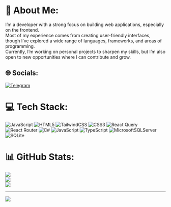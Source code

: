 # 💫 About Me:
I’m a developer with a strong focus on building web applications, especially on the frontend. <br>Most of my experience comes from creating user-friendly interfaces, though I’ve explored a wide range of languages, frameworks, and areas of programming. <br>Currently, I’m working on personal projects to sharpen my skills, but I’m also open to new opportunities where I can contribute and grow.


## 🌐 Socials:
[![Telegram](https://img.shields.io/badge/Instagram-%23E4405F.svg?logo=Telegram&logoColor=black)](https://instagram.com/mohsen-tahmasebi) 

# 💻 Tech Stack:
![JavaScript](https://img.shields.io/badge/javascript-%23323330.svg?style=for-the-badge&logo=javascript&logoColor=%23F7DF1E) ![HTML5](https://img.shields.io/badge/html5-%23E34F26.svg?style=for-the-badge&logo=html5&logoColor=white) ![TailwindCSS](https://img.shields.io/badge/tailwindcss-%2338B2AC.svg?style=for-the-badge&logo=tailwind-css&logoColor=white) ![CSS3](https://img.shields.io/badge/css3-%231572B6.svg?style=for-the-badge&logo=css3&logoColor=white) ![React Query](https://img.shields.io/badge/-React%20Query-FF4154?style=for-the-badge&logo=react%20query&logoColor=white) ![React Router](https://img.shields.io/badge/React_Router-CA4245?style=for-the-badge&logo=react-router&logoColor=white) ![C#](https://img.shields.io/badge/c%23-%23239120.svg?style=for-the-badge&logo=csharp&logoColor=white) ![JavaScript](https://img.shields.io/badge/javascript-%23323330.svg?style=for-the-badge&logo=javascript&logoColor=%23F7DF1E) ![TypeScript](https://img.shields.io/badge/typescript-%23007ACC.svg?style=for-the-badge&logo=typescript&logoColor=white) ![MicrosoftSQLServer](https://img.shields.io/badge/Microsoft%20SQL%20Server-CC2927?style=for-the-badge&logo=microsoft%20sql%20server&logoColor=white) ![SQLite](https://img.shields.io/badge/sqlite-%2307405e.svg?style=for-the-badge&logo=sqlite&logoColor=white)
# 📊 GitHub Stats:
![](https://github-readme-stats.vercel.app/api?username=mohsen-tahmasebi&theme=github_dark&hide_border=false&include_all_commits=false&count_private=true)<br/>
![](https://nirzak-streak-stats.vercel.app/?user=mohsen-tahmasebi&theme=github_dark&hide_border=false)<br/>
![](https://github-readme-stats.vercel.app/api/top-langs/?username=mohsen-tahmasebi&theme=github_dark&hide_border=false&include_all_commits=false&count_private=true&layout=compact)

---
[![](https://visitcount.itsvg.in/api?id=mohsen-tahmasebi&icon=0&color=5)](https://visitcount.itsvg.in)

